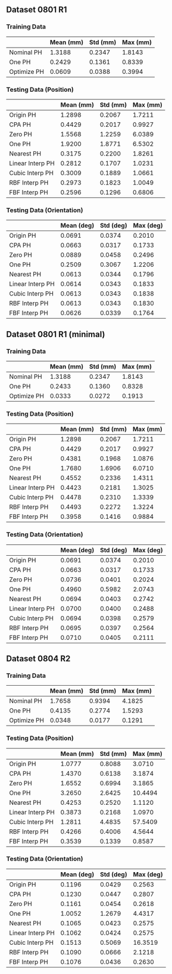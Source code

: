 ## Dataset 0801 R1

### Training Data
||Mean (mm)|Std (mm)|Max (mm)|
|-|-|-|-|
|Nominal PH|1.3188|0.2347|1.8143|
|One PH|0.2429|0.1361|0.8339|
|Optimize PH|0.0609|0.0388|0.3994|

### Testing Data (Position)
||Mean (mm)|Std (mm)|Max (mm)|
|-|-|-|-|
|Origin PH|1.2898|0.2067|1.7211|
|CPA PH|0.4429|0.2017|0.9927|
|Zero PH|1.5568|1.2259|6.0389|
|One PH|1.9200|1.8771|6.5302|
|Nearest PH|0.3175|0.2200|1.8261|
|Linear Interp PH|0.2812|0.1707|1.0231|
|Cubic Interp PH|0.3009|0.1889|1.0661|
|RBF Interp PH|0.2973|0.1823|1.0049|
|FBF Interp PH|0.2596|0.1296|0.6806|

### Testing Data (Orientation)
||Mean (deg)|Std (deg)|Max (deg)|
|-|-|-|-|
|Origin PH|0.0691|0.0374|0.2010|
|CPA PH|0.0663|0.0317|0.1733|
|Zero PH|0.0889|0.0458|0.2496|
|One PH|0.2509|0.3067|1.2206|
|Nearest PH|0.0613|0.0344|0.1796|
|Linear Interp PH|0.0614|0.0343|0.1833|
|Cubic Interp PH|0.0613|0.0343|0.1838|
|RBF Interp PH|0.0613|0.0343|0.1830|
|FBF Interp PH|0.0626|0.0339|0.1764|

## Dataset 0801 R1 (minimal)
### Training Data
||Mean (mm)|Std (mm)|Max (mm)|
|-|-|-|-|
|Nominal PH|1.3188|0.2347|1.8143|
|One PH|0.2433|0.1360|0.8328|
|Optimize PH|0.0333|0.0272|0.1913|
### Testing Data (Position)
||Mean (mm)|Std (mm)|Max (mm)|
|-|-|-|-|
|Origin PH|1.2898|0.2067|1.7211|
|CPA PH|0.4429|0.2017|0.9927|
|Zero PH|0.4381|0.1968|1.0876|
|One PH|1.7680|1.6906|6.0710|
|Nearest PH|0.4552|0.2336|1.4311|
|Linear Interp PH|0.4423|0.2181|1.3025|
|Cubic Interp PH|0.4478|0.2310|1.3339|
|RBF Interp PH|0.4493|0.2272|1.3224|
|FBF Interp PH|0.3958|0.1416|0.9884|

### Testing Data (Orientation)
||Mean (deg)|Std (deg)|Max (deg)|
|-|-|-|-|
|Origin PH|0.0691|0.0374|0.2010|
|CPA PH|0.0663|0.0317|0.1733|
|Zero PH|0.0736|0.0401|0.2024|
|One PH|0.4960|0.5982|2.0743|
|Nearest PH|0.0694|0.0403|0.2742|
|Linear Interp PH|0.0700|0.0400|0.2488|
|Cubic Interp PH|0.0694|0.0398|0.2579|
|RBF Interp PH|0.0695|0.0397|0.2564|
|FBF Interp PH|0.0710|0.0405|0.2111|

## Dataset 0804 R2

### Training Data
||Mean (mm)|Std (mm)|Max (mm)|
|-|-|-|-|
|Nominal PH|1.7658|0.9394|4.1825|
|One PH|0.4135|0.2774|1.5293|
|Optimize PH|0.0348|0.0177|0.1291|

### Testing Data (Position)
||Mean (mm)|Std (mm)|Max (mm)|
|-|-|-|-|
|Origin PH|1.0777|0.8088|3.0710|
|CPA PH|1.4370|0.6138|3.1874|
|Zero PH|1.6552|0.6994|3.1865|
|One PH|3.2650|2.6425|10.4494|
|Nearest PH|0.4253|0.2520|1.1120|
|Linear Interp PH|0.3873|0.2168|1.0970|
|Cubic Interp PH|1.2811|4.4835|57.5409|
|RBF Interp PH|0.4266|0.4006|4.5644|
|FBF Interp PH|0.3539|0.1339|0.8587|

### Testing Data (Orientation)
||Mean (deg)|Std (deg)|Max (deg)|
|-|-|-|-|
|Origin PH|0.1196|0.0429|0.2563|
|CPA PH|0.1230|0.0447|0.2807|
|Zero PH|0.1161|0.0454|0.2618|
|One PH|1.0052|1.2679|4.4317|
|Nearest PH|0.1065|0.0423|0.2575|
|Linear Interp PH|0.1062|0.0424|0.2575|
|Cubic Interp PH|0.1513|0.5069|16.3519|
|RBF Interp PH|0.1090|0.0666|2.1218|
|FBF Interp PH|0.1076|0.0436|0.2630|